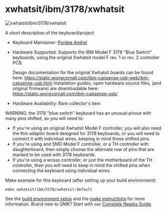 # xwhatsit/ibm/3178/xwhatsit

![xwhatsit/ibm/3178/xwhatsit](https://i.imgur.com/VvDPHQQh.jpeg)

A short description of the keyboard/project

* Keyboard Maintainer: [Purdea Andrei](https://github.com/purdeaandrei)
* Hardware Supported: Supports the IBM Model F 3178 "Blue Switch" keyboards, using the original Xwhatsit model F rev. 1 or rev. 2 controller PCB.

  Design documentation for the original Xwhatsit boards can be found here: https://static.wongcornall.com/ibm-capsense-usb-web/ibm-capsense-usb.html
  Installation guides, open hardware source files, (and original firmware) are downloadable here: https://static.wongcornall.com/ibm-capsense-usb/

* Hardware Availability: Rare collector's item

WARNING: the 3178 "blue switch" keyboard has an unusual pinout with many pins shifted, so you will need to:
 * If you're using an original Xwhatsit Model F controller, you will also need the thin adaptor board designed for 3178 keyboards, or you will need to connect it with individual wires, keeping in mind those shifted pins.
 * If you're using and SMD Model F controller, or a TH controller with daughterboard, then simply choose the alternate row of pins that are marked to be used with 3178 keyboards.
 * If you're using a wcass controller, or just the motherboard of the TH controller, then you will need to keep in mind the shifted pins when connecting the keyboard using individual wires.

Make example for this keyboard (after setting up your build environment):

    make xwhatsit/ibm/3178/xwhatsit:default

See the [build environment setup](https://docs.qmk.fm/#/getting_started_build_tools) and the [make instructions](https://docs.qmk.fm/#/getting_started_make_guide) for more information. Brand new to QMK? Start with our [Complete Newbs Guide](https://docs.qmk.fm/#/newbs).
